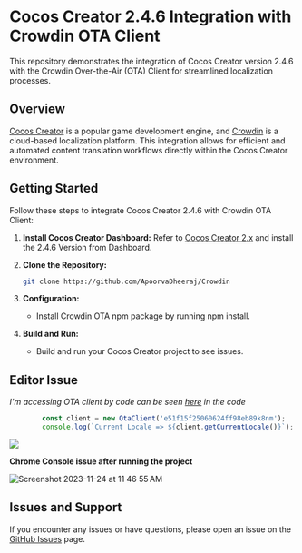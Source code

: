 # Cocos Creator 2.4.6 Integration with Crowdin OTA Client

This repository demonstrates the integration of Cocos Creator version 2.4.6 with the Crowdin Over-the-Air (OTA) Client for streamlined localization processes.

## Overview

[Cocos Creator](https://www.cocos.com/en/creator) is a popular game development engine, and [Crowdin](https://crowdin.com/) is a cloud-based localization platform. This integration allows for efficient and automated content translation workflows directly within the Cocos Creator environment.

## Getting Started

Follow these steps to integrate Cocos Creator 2.4.6 with Crowdin OTA Client:

1.  **Install Cocos Creator Dashboard:**
   Refer to [Cocos Creator 2.x](https://www.cocos.com/en/creator-download) and install the 2.4.6 Version from Dashboard.

2. **Clone the Repository:**
   ```bash
   git clone https://github.com/ApoorvaDheeraj/Crowdin
   ```

3. **Configuration:**
   - Install Crowdin OTA npm package by running npm install.

   
4. **Build and Run:**
   - Build and run your Cocos Creator project to see issues.
  
## Editor Issue

*I'm accessing OTA client by code can be seen [here](https://github.com/ApoorvaDheeraj/Crowdin/blob/main/assets/Script/Helloworld.ts) in the code*

```javascript
        const client = new OtaClient('e51f15f25060624ff98eb89k8nm');
        console.log(`Current Locale => ${client.getCurrentLocale()}`);
```



![](https://github.com/ApoorvaDheeraj/Crowdin/assets/13048633/2b13c7b6-e6df-4cde-8392-4fd28be4970e)


**Chrome Console issue after running the project**

![Screenshot 2023-11-24 at 11 46 55 AM](https://github.com/ApoorvaDheeraj/Crowdin/assets/13048633/71c5ea44-8ec3-4751-b5d6-9c751dbcf31d)




## Issues and Support

If you encounter any issues or have questions, please open an issue on the [GitHub Issues](https://github.com/ApoorvaDheeraj/Crowdin/issues) page.


